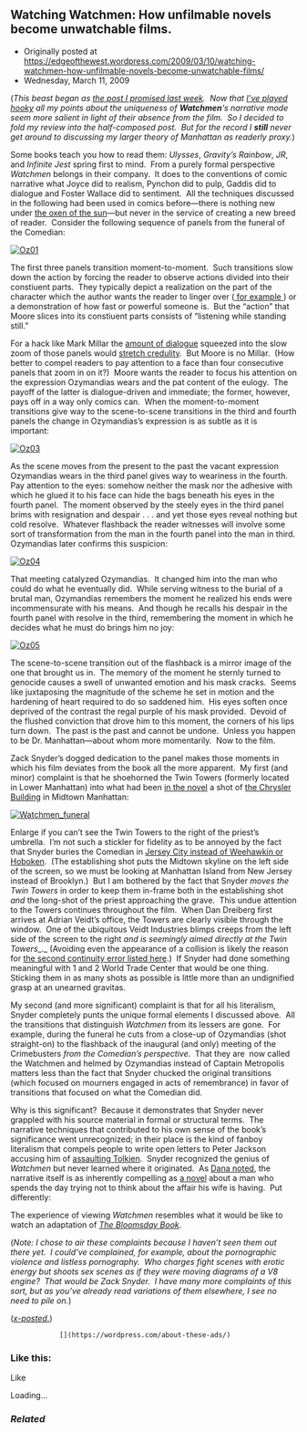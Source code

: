## Watching Watchmen: How unfilmable novels become unwatchable films.

 * Originally posted at https://edgeofthewest.wordpress.com/2009/03/10/watching-watchmen-how-unfilmable-novels-become-unwatchable-films/
 * Wednesday, March 11, 2009

(_This beast began as [the post I promised last week](http://acephalous.typepad.com/acephalous/2009/03/watchmen-and-the-scene-of-reading-being-a-response-to-anthony-lanes-review-of-zak-snyders-adaptation.html).  Now that [I’ve played hooky](http://www.motherjones.com/kevin-drum/2009/03/blogs-and-man) all my points about the uniqueness of_ _**Watchmen**‘s narrative mode seem more salient in light of their absence from the film.  So I decided to fold my review into the half-composed post.  But for the record I **still** never get around to discussing my larger theory of Manhattan as readerly proxy._)

Some books teach you how to read them: _Ulysses_, _Gravity’s Rainbow_, _JR_, and _Infinite Jest_ spring first to mind.  From a purely formal perspective _Watchmen_ belongs in their company.  It does to the conventions of comic narrative what Joyce did to realism, Pynchon did to pulp, Gaddis did to dialogue and Foster Wallace did to sentiment.  All the techniques discussed in the following had been used in comics before—there is nothing new under [the oxen of the sun](http://en.wikipedia.org/wiki/Ulysses\_%!n(MISSING)ovel%!#(MISSING)Episode\_14.2C\_The\_Oxen\_of\_the\_Sun)—but never in the service of creating a new breed of reader.  Consider the following sequence of panels from the funeral of the Comedian:

[![Oz01](http://acephalous.typepad.com/.a/6a00d8341c2df453ef011168a86d0b970c-pi "Oz01")](http://acephalous.typepad.com/.a/6a00d8341c2df453ef011168a86d0b970c-pi)

The first three panels transition moment-to-moment.  Such transitions slow down the action by forcing the reader to observe actions divided into their constiuent parts.  They typically depict a realization on the part of the character which the author wants the reader to linger over ([
for example
](http://acephalous.typepad.com/files/oz02.jpg)) or a demonstration of how fast or powerful someone is.  But the “action” that Moore slices into its constiuent parts consists of “listening while standing still.”

For a hack like Mark Millar the [amount of dialogue](http://acephalous.typepad.com/.a/6a00d8341c2df453ef01116893a89f970c-pi) squeezed into the slow zoom of those panels would [stretch credulity](http://acephalous.typepad.com/acephalous/2009/02/thesis-mark-millar-is-why-you-still-feel-guilty-reading-comic-books.html?cid=149623615#comment-149623615).  But Moore is no Millar.  (How better to compel readers to pay attention to a face than four consecutive panels that zoom in on it?)  Moore wants the reader to focus his attention on the expression Ozymandias wears and the pat content of the eulogy.  The payoff of the latter is dialogue-driven and immediate; the former, however, pays off in a way only comics can.  When the moment-to-moment transitions give way to the scene-to-scene transitions in the third and fourth panels the change in Ozymandias’s expression is as subtle as it is important:


[![Oz03](http://acephalous.typepad.com/.a/6a00d8341c2df453ef0112791ce63028a4-320wi)](http://acephalous.typepad.com/.a/6a00d8341c2df453ef0112791ce63028a4-pi)

As the scene moves from the present to the past the vacant expression Ozymandias wears in the third panel gives way to weariness in the fourth.  Pay attention to the eyes: somehow neither the mask nor the adhesive with which he glued it to his face can hide the bags beneath his eyes in the fourth panel.  The moment observed by the steely eyes in the third panel brims with resignation and despair . . . and yet those eyes reveal nothing but cold resolve.  Whatever flashback the reader witnesses will involve some sort of transformation from the man in the fourth panel into the man in third.  Ozymandias later confirms this suspicion:

[![Oz04](http://acephalous.typepad.com/.a/6a00d8341c2df453ef011168a8831e970c-320wi)](http://acephalous.typepad.com/.a/6a00d8341c2df453ef011168a8831e970c-pi)

That meeting catalyzed Ozymandias.  It changed him into the man who could do what he eventually did.  While serving witness to the burial of a brutal man, Ozymandias remembers the moment he realized his ends were incommensurate with his means.  And though he recalls his despair in the fourth panel with resolve in the third, remembering the moment in which he decides what he must do brings him no joy:

[![Oz05](http://acephalous.typepad.com/.a/6a00d8341c2df453ef0112791cf49028a4-320wi)](http://acephalous.typepad.com/.a/6a00d8341c2df453ef0112791cf49028a4-pi)

The scene-to-scene transition out of the flashback is a mirror image of the one that brought us in.  The memory of the moment he sternly turned to genocide causes a swell of unwanted emotion and his mask cracks.  Seems like juxtaposing the magnitude of the scheme he set in motion and the hardening of heart required to do so saddened him.  His eyes soften once deprived of the contrast the regal purple of his mask provided.  Devoid of the flushed conviction that drove him to this moment, the corners of his lips turn down.  The past is the past and cannot be undone.  Unless you happen to be Dr. Manhattan—about whom more momentarily.  Now to the film.

Zack Snyder’s dogged dedication to the panel makes those moments in which his film deviates from the book all the more apparent.  My first (and minor) complaint is that he shoehorned the Twin Towers (formerly located in Lower Manhattan) into what had been [in the novel](http://en.wikipedia.org/wiki/Midtown\_Manhattan) a shot of [the Chrysler Building](http://en.wikipedia.org/wiki/Chrysler\_Building) in Midtown Manhattan:

[![Watchmen\_funeral](http://acephalous.typepad.com/.a/6a00d8341c2df453ef011168d1a6b5970c-320wi)](http://acephalous.typepad.com/.a/6a00d8341c2df453ef011168d1a6b5970c-pi)

Enlarge if you can’t see the Twin Towers to the right of the priest’s umbrella.  I’m not such a stickler for fidelity as to be annoyed by the fact that Snyder buries the Comedian in [Jersey City instead of Weehawkin or Hoboken](http://en.wikipedia.org/wiki/Hudson\_County,\_New\_Jersey#Municipalities).  (The establishing shot puts the Midtown skyline on the left side of the screen, so we must be looking at Manhattan Island from New Jersey instead of Brooklyn.)  But I am bothered by the fact that Snyder _moves the Twin Towers_ in order to keep them in-frame both in the establishing shot _and_ the long-shot of the priest approaching the grave.  This undue attention to the Towers continues throughout the film.  When Dan Dreiberg first arrives at Adrian Veidt’s office, the Towers are clearly visible through the window.  One of the ubiquitous Veidt Industries blimps creeps from the left side of the screen to the right _and is seemingly aimed directly at the Twin Towers__._ (Avoiding even the appearance of a collision is likely the reason for [the second continuity error listed here](http://www.imdb.com/title/tt0409459/goofs).)  If Snyder had done something meaningful with 1 and 2 World Trade Center that would be one thing.  Sticking them in as many shots as possible is little more than an undignified grasp at an unearned gravitas.

My second (and more significant) complaint is that for all his literalism, Snyder completely punts the unique formal elements I discussed above.  All the transitions that distinguish _Watchmen_ from its lessers are gone.  For example, during the funeral he cuts from a close-up of Ozymandias (shot straight-on) to the flashback of the inaugural (and only) meeting of the Crimebusters _from the Comedian’s perspective_.  That they are  now called the Watchmen and helmed by Ozymandias instead of Captain Metropolis matters less than the fact that Snyder chucked the original transitions (which focused on mourners engaged in acts of remembrance) in favor of transitions that focused on what the Comedian did.

Why is this significant?  Because it demonstrates that Snyder never grappled with his source material in formal or structural terms.  The narrative techniques that contributed to his own sense of the book’s significance went unrecognized; in their place is the kind of fanboy literalism that compels people to write open letters to Peter Jackson accusing him of [assaulting Tolkien](http://www.subgenius.com/bigfist/FIST2002-1/Movies-TV-Books/X0029\_The\_lamest\_Tolkien\_f.html).  Snyder recognized the genius of _Watchmen_ but never learned where it originated.  As [Dana noted](../2009/03/08/watching-watchmen/), the narrative itself is as inherently compelling as [a novel](../2008/06/16/today-in-history/#comment-12377) about a man who spends the day trying not to think about the affair his wife is having.  Put differently:

The experience of viewing _Watchmen_ resembles what it would be like to watch an adaptation of _[The Bloomsday Book](http://www.amazon.com/exec/obidos/ASIN/0415138582/diesekoschmar-20)_.

(_Note: I chose to air these complaints because I haven’t seen them out there yet.  I could’ve complained, for example, about the pornographic violence and listless pornography.  Who charges fight scenes with erotic energy but shoots sex scenes as if they were moving diagrams of a V8 engine?  That would be Zack Snyder.  I have many more complaints of this sort, but as you’ve already read variations of them elsewhere, I see no need to pile on._)

([_x-posted_.](http://acephalous.typepad.com/acephalous/2009/03/watching-watchmen-how-unfilmable-novels-become-unwatchable-films.html))

		

			

				[](https://wordpress.com/about-these-ads/)
				

					
				

			

		

### Like this:

Like

 
Loading...

[]()

### _Related_

